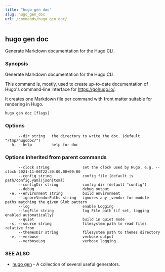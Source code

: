 ```yaml
---
title: "hugo gen doc"
slug: hugo_gen_doc
url: /commands/hugo_gen_doc/
---
```

## hugo gen doc

Generate Markdown documentation for the Hugo CLI.

### Synopsis

Generate Markdown documentation for the Hugo CLI.

This command is, mostly, used to create up-to-date documentation
of Hugo's command-line interface for https://gohugo.io/.

It creates one Markdown file per command with front matter suitable
for rendering in Hugo.

```
hugo gen doc [flags]
```

### Options

```
      --dir string   the directory to write the doc. (default "/tmp/hugodoc/")
  -h, --help         help for doc
```

### Options inherited from parent commands

```
      --clock string               set the clock used by Hugo, e.g. --clock 2021-11-06T22:30:00.00+09:00
      --config string              config file (default is path/config.yaml|json|toml)
      --configDir string           config dir (default "config")
      --debug                      debug output
  -e, --environment string         build environment
      --ignoreVendorPaths string   ignores any _vendor for module paths matching the given Glob pattern
      --log                        enable Logging
      --logFile string             log File path (if set, logging enabled automatically)
      --quiet                      build in quiet mode
  -s, --source string              filesystem path to read files relative from
      --themesDir string           filesystem path to themes directory
  -v, --verbose                    verbose output
      --verboseLog                 verbose logging
```

### SEE ALSO

* [hugo gen](/commands/hugo_gen/)	 - A collection of several useful generators.

